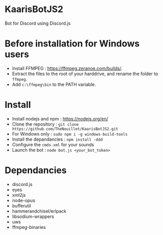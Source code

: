 # KaarisBotJS2

Bot for Discord using Discord.js

# Before installation for Windows users 

* Install FFMPEG : https://ffmpeg.zeranoe.com/builds/.
* Extract the files to the root of your harddrive, and rename the folder to `ffmpeg`.
* Add `c:\ffmpeg\bin` to the PATH variable.

# Install

* Install nodejs and npm : https://nodejs.org/en/
* Clone the repository : `git clone https://github.com/TheNouillet/KaarisBotJS2.git`
* For Windows only : `sudo npm i -g windows-build-tools`
* Install the depandancies : `npm install -ddd`
* Configure the `cmds.xml` for your sounds
* Launch the bot : `node bot.js <your_bot_token>`

# Dependancies

* discord.js
* eyes
* xml2js
* node-opus
* bufferutil
* hammerandchisel/erlpack
* libsodium-wrappers
* uws
* ffmpeg-binaries